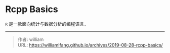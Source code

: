 # Rcpp Basics


`R` 是一款面向统计与数据分析的编程语言．


---

> 作者: william  
> URL: https://williamlfang.github.io/archives/2019-08-28-rcpp-basics/  

